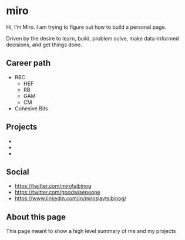 # miro

Hi, I’m Miro. I am trying to figure out how to build a personal page.

Driven by the desire to learn, build, problem solve, make data-informed decisions, and get things done.


## Career path
* RBC
  * HEF
  * RB
  * GAM
  * CM
* Cohesive Bits

## Projects
*
*
*


## Social
*  https://twitter.com/mirotsibinog
*  https://twitter.com/goodwisepeope
*  https://www.linkedin.com/in/miroslavtsibinog/



## About this page
This page meant to show a high level summary of me and my projects
